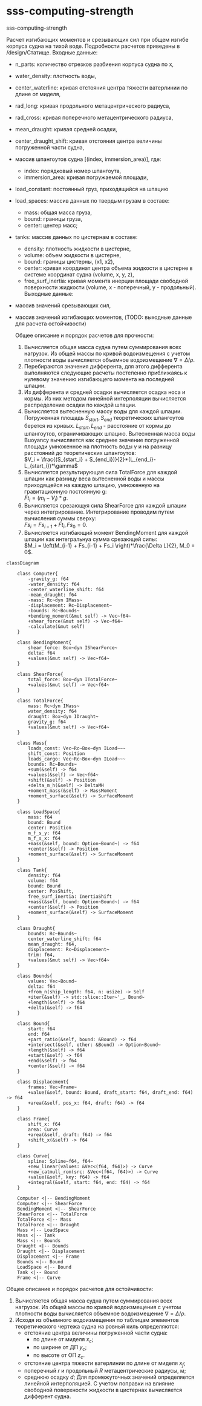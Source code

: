 # sss-computing-strength

sss-computing-strength

Расчет изгибающих моментов и срезывающих сил при общем изгибе корпуса судна на тихой воде.
Подробности расчетов приведены в /design/Статище.
Входные данные:  

- n_parts: количество отрезков разбиения корпуса судна по х,
- water_density: плотность воды,
- center_waterline: кривая отстояния центра тяжести ватерлинии по длине от миделя,
- rad_long: кривая продольного метацентрического радиуса,
- rad_cross: кривая поперечного метацентрического радиуса,
- mean_draught: кривая средней осадки,
- center_draught_shift: кривая отстояния центра величины погруженной части судна,
- массив шпангоутов судна [(index, immersion_area)], где:
  - index: порядковый номер шпангоута,
  - immersion_area: кривая погружаемой площади,
- load_constant: постоянный груз, приходящийся на шпацию
- load_spaces: массив данных по твердым грузам в составе:
  - mass: общая масса груза,
  - bound: границы груза,
  - center: центер масс;
- tanks: массив данных по цистернам в составе:
  - density: плотность жидкости в цистерне,
  - volume: объем жидкости в цистерне,
  - bound: границы цистерны, (x1, x2),
  - center: кривая координат центра объема жидкости в цистерне
         в системе координат судна (volume, x, y, z),
  - free_surf_inertia: кривая момента инерции площади свободной  
         поверхности жидкости (volume, x - поперечный, y - продольный).
   Выходные данные:
- массив значений срезывающих сил,
- массив значений изгибающих моментов,
(TODO: выходные данные для расчета остойчивости)

   Общее описание и порядок расчетов для прочности:

   1. Вычисляется общая масса судна путем суммирования всех нагрузок. Из общей массы по кривой водоизмещения с учетом плотности воды вычисляется объемное водоизмещение $\nabla = \Delta/\rho$.
   2. Перебираются значения дифферента, для этого дифферента выполняются следующие расчеты постепенно приближаясь к нулевому значению изгибающего момента на последней шпации.  
   3. Из дифферента и средней осадки вычисляется осадка носа и кормы. Из них методом линейной интерполяции вычисляется распределение осадки по каждой шпации.
   4. Вычисляется вытесненную массу воды для каждой шпации. Погруженная площадь $S_{start}, S_{end}$ теоретических шпангоутов берется из кривых. $L_{start}, L_{end}$ - расстояние от кормы до шпангоутов, ограничивающих шпацию. Вытесненная масса воды Buoyancy вычисляется как среднее значение погруженной площади умноженное на плотность воды $\gamma$ и на разницу расстояний до теоретических шпангоутов:  
      $V_i = \frac{(S_{start_i} + S_{end_i})}{2}*(L_{end_i}-L_{start_i})*\gamma$
   5. Вычисляется результирующая сила TotalForce для каждой шпации как разницу веса вытесненной воды и массы приходящейся на каждую шпацию, умноженную на гравитационную постоянную g:  
      $Ft_i = (m_i - V_i)*g$.
   6. Вычисляется срезающуя сила ShearForce для каждой шпации через интегрирование. Интегрирование проводим путем вычисления суммы сверху:  
      $Fs_i = Fs_{i-1} + Ft_i, Fs_0 = 0$.
   7. Вычисляется изгибающий момент BendingMoment для каждой шпации как интегральнуа  сумма срезающей силы:  
      $M_i = \left(M_{i-1} + Fs_{i-1} + Fs_i \right)*\frac{\Delta L}{2}, M_0 = 0$.
```mermaid
classDiagram

    class Computer{   
        -gravity_g: f64
        -water_density: f64
        -center_waterline_shift: f64
        -mean_draught: f64
        -mass: Rc~dyn IMass~
        -displacement: Rc~Displacement~
        -bounds: Rc~Bounds~ 
        +bending_moment(&mut self) -> Vec~f64~
        +shear_force(&mut self) -> Vec~f64~
        -calculate(&mut self)
    }

    class BendingMoment{
        shear_force: Box~dyn IShearForce~
        delta: f64
        +values(&mut self) -> Vec~f64~
    }

    class ShearForce{
        total_force: Box~dyn ITotalForce~
        +values(&mut self) -> Vec~f64~ 
    }

    class TotalForce{
        mass: Rc~dyn IMass~
        water_density: f64
        draught: Box~dyn IDraught~
        gravity_g: f64
        +values(&mut self) -> Vec~f64~
    }

    class Mass{
        loads_const: Vec~Rc~Box~dyn ILoad~~~
        shift_const: Position
        loads_cargo: Vec~Rc~Box~dyn ILoad~~~
        bounds: Rc~Bounds~
        +sum(&self) -> f64
        +values(&self) -> Vec~f64~
        +shift(&self) -> Position
        +delta_m_h(&self) -> DeltaMH
        +moment_mass(&self) -> MassMoment
        +moment_surface(&self) -> SurfaceMoment
    }

    class LoadSpace{
        mass: f64
        bound: Bound
        center: Position
        m_f_s_y: f64
        m_f_s_x: f64
        +mass(&self, bound: Option~Bound~) -> f64 
        +center(&self) -> Position
        +moment_surface(&self) -> SurfaceMoment
    }

    class Tank{
        density: f64 
        volume: f64
        bound: Bound
        center: PosShift,
        free_surf_inertia: InertiaShift
        +mass(&self, bound: Option~Bound~) -> f64 
        +center(&self) -> Position
        +moment_surface(&self) -> SurfaceMoment
    }

    class Draught{
        bounds: Rc~Bounds~
        center_waterline_shift: f64
        mean_draught: f64,
        displacement: Rc~Displacement~
        trim: f64,
        +values(&mut self) -> Vec~f64~
    }

    class Bounds{   
        values: Vec~Bound~
        delta: f64
        +from_n(ship_length: f64, n: usize) -> Self 
        +iter(&self) -> std::slice::Iter~'_, Bound~
        +length(&self) -> f64
        +delta(&self) -> f64        
    }

    class Bound{
        start: f64
        end: f64
        +part_ratio(&self, bound: &Bound) -> f64
        +intersect(&self, other: &Bound) -> Option~Bound~
        +length(&self) -> f64
        +start(&self) -> f64
        +end(&self) -> f64
        +center(&self) -> f64
    }

    class Displacement{        
        frames: Vec~Frame~
        +value(&self, bound: Bound, draft_start: f64, draft_end: f64) -> f64
        +area(&self, pos_x: f64, draft: f64) -> f64
    }

    class Frame{  
        shift_x: f64
        area: Curve
        +area(&self, draft: f64) -> f64
        +shift_x(&self) -> f64
    }

    class Curve{
        spline: Spline~f64, f64~
        +new_linear(values: &Vec<(f64, f64)>) -> Curve
        +new_catmull_rom(src: &Vec<(f64, f64)>) -> Curve 
        +value(&self, key: f64) -> f64
        +integral(&self, start: f64, end: f64) -> f64
    }

    Computer <|-- BendingMoment    
    Computer <|-- ShearForce   
    BendingMoment <|-- ShearForce
    ShearForce <|-- TotalForce
    TotalForce <|-- Mass
    TotalForce <|-- Draught
    Mass <|-- LoadSpace
    Mass <|-- Tank
    Mass <|-- Bounds
    Draught <|-- Bounds
    Draught <|-- Displacement
    Displacement <|-- Frame
    Bounds <|-- Bound
    LoadSpace <|-- Bound
    Tank <|-- Bound
    Frame <|-- Curve
```

   Общее описание и порядок расчетов для остойчивости:  

   1. Вычисляется общая масса судна путем суммирования всех нагрузок. Из общей массы по кривой водоизмещения с учетом плотности воды вычисляется объемное водоизмещение $\nabla = \Delta/\rho$.
   2. Исходя из объемного водоизмещения по таблицам элементов теоретического чертежа судна на ровный киль определяются:
      - отстояние центра величины погруженной части судна:
         - по длине от миделя $x_c$;
         - по ширине от ДП $y_c$;
         - по высоте от ОП $z_c$.
      - отстояние центра тяжести ватерлинии по длине от миделя $x_f$;
      - поперечный $r$ и продольный $R$ метацентрические радиусы, м;
      - среднюю осадку $d$;
   Для промежуточных значений определяется линейной интерполяцией. С учетом поправки на влияние свободной поверхности жидкости в цистернах вычисляется дифферент судна.
